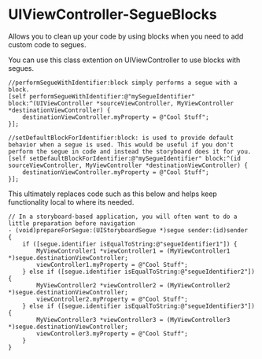 # UIViewController-SegueBlocks
Allows you to clean up your code by using blocks when you need to add custom code to segues.


You can use this class extention on UIViewController to use blocks with segues.

```obj-c
//performSegueWithIdentifier:block simply performs a segue with a block.
[self performSegueWithIdentifier:@"mySegueIdentifier" block:^(UIViewController *sourceViewController, MyViewController *destinationViewController) {
	destinationViewController.myProperty = @"Cool Stuff";
}];
```

```obj-c
//setDefaultBlockForIdentifier:block: is used to provide default behavior when a segue is used. This would be useful if you don't perform the segue in code and instead the storyboard does it for you.
[self setDefaultBlockForIdentifier:@"mySegueIdentifier" block:^(id sourceViewController, MyViewController *destinationViewController) {
	destinationViewController.myProperty = @"Cool Stuff";
}];
```

This ultimately replaces code such as this below and helps keep functionality local to where its needed.

```obj-c
// In a storyboard-based application, you will often want to do a little preparation before navigation
- (void)prepareForSegue:(UIStoryboardSegue *)segue sender:(id)sender
{
	if ([segue.identifier isEqualToString:@"segueIdentifier1"]) {
        MyViewController1 *viewController1 = (MyViewController1 *)segue.destinationViewController;
        viewController1.myProperty = @"Cool Stuff";
    } else if ([segue.identifier isEqualToString:@"segueIdentifier2"]) {
        MyViewController2 *viewController2 = (MyViewController2 *)segue.destinationViewController;
        viewController2.myProperty = @"Cool Stuff";
    } else if ([segue.identifier isEqualToString:@"segueIdentifier3"]) {
        MyViewController3 *viewController3 = (MyViewController3 *)segue.destinationViewController;
        viewController3.myProperty = @"Cool Stuff";
    }
}
```